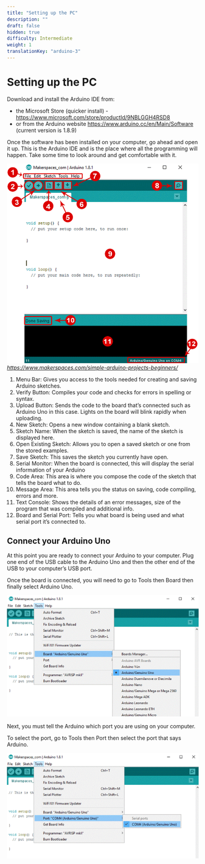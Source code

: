 ```yaml
---
title: "Setting up the PC"
description: ""
draft: false
hidden: true
difficulty: Intermediate
weight: 1
translationKey: "arduino-3"
---
```


# Setting up the PC

Download and install the Arduino IDE from:
* the Microsoft Store (quicker install) - https://www.microsoft.com/store/productId/9NBLGGH4RSD8
* or from the Arduino website https://www.arduino.cc/en/Main/Software (current version is 1.8.9)

Once the software has been installed on your computer, go ahead and open it up. This is the Arduino IDE and is the place where all the programming will happen. Take some time to look around and get comfortable with it.

![Cannot load image](img1.png)
*https://www.makerspaces.com/simple-arduino-projects-beginners/*

1.	Menu Bar:  Gives you access to the tools needed for creating and saving Arduino sketches.
2.	Verify Button: Compiles your code and checks for errors in spelling or syntax.
3.	Upload Button: Sends the code to the board that’s connected such as Arduino Uno in this case.  Lights on the board will blink rapidly when uploading.
4.	New Sketch: Opens a new window containing a blank sketch.
5.	Sketch Name: When the sketch is saved, the name of the sketch is displayed here.
6.	Open Existing Sketch: Allows you to open a saved sketch or one from the stored examples.
7.	Save Sketch: This saves the sketch you currently have open.
8.	Serial Monitor:  When the board is connected, this will display the serial information of your Arduino
9.	Code Area: This area is where you compose the code of the sketch that tells the board what to do.
10.	Message Area:  This area tells you the status on saving, code compiling, errors and more.  
11.	Text Console: Shows the details of an error messages, size of the program that was compiled and additional info.
12.	Board and Serial Port: Tells you what board is being used and what serial port it’s connected to.

## Connect your Arduino Uno
At this point you are ready to connect your Arduino to your computer.  Plug one end of the USB cable to the Arduino Uno and then the other end of the USB to your computer’s USB port.

Once the board is connected, you will need to go to Tools then Board then finally select Arduino Uno.

![Cannot load image](img2.png)

Next, you must tell the Arduino which port you are using on your computer.

To select the port, go to Tools then Port then select the port that says Arduino.

![Cannot load image](img3.png)
